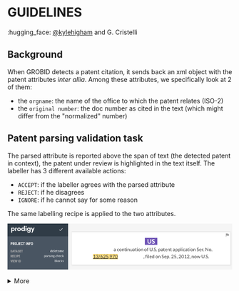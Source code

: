 # GUIDELINES

:hugging_face: [@kylehigham](https://github.com/kylehigham) and G. Cristelli

## Background

When GROBID detects a patent citation, it sends back an xml object with the patent attributes *inter allia*. Among these attributes, we specifically look at 2 of them:

- the `orgname`: the name of the office to which the patent relates (ISO-2)
- the `original number`: the doc number as cited in the text (which might differ from the "normalized" number)

## Patent parsing validation task

The parsed attribute is reported above the span of text (the detected patent in context), the patent under review is highlighted in the text itself. The labeller has 3 different available actions:

- `ACCEPT`: if the labeller agrees with the parsed attribute
- `REJECT`: if he disagrees
- `IGNORE`: if he cannot say for some reason

The same labelling recipe is applied to the two attributes.

![](prodigy_preview.png)


<details><summary>More</summary>

```shell sript
cd validation/intext/patent_parsing
prodigy parsing.check <attr>.parsing.check parsing.check.jsonl --attr <attr> -F recipe.py
```

</details>
